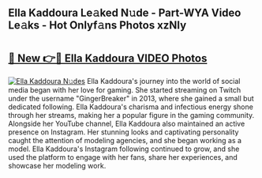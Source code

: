 ## Ella Kaddoura Le𝚊ked N𝚞de - Part-WYA Video Le𝚊ks - Hot Onlyf𝚊ns Photos xzNIy

# <h2><a href="http://ab55327.deff.icu/?id=Ella+Kaddoura">🔗 New 👉🔴 Ella Kaddoura VIDEO Photos</a></h2>

[![Ella Kaddoura N𝚞des](https://i.imgur.com/rIISA9y.gif)](http://ab55327.deff.icu/?id=Ella+Kaddoura)
Ella Kaddoura's journey into the world of social media began with her love for gaming. She started streaming on Twitch under the username "GingerBreaker" in 2013, where she gained a small but dedicated following. Ella Kaddoura's charisma and infectious energy shone through her streams, making her a popular figure in the gaming community. Alongside her YouTube channel, Ella Kaddoura also maintained an active presence on Instagram. Her stunning looks and captivating personality caught the attention of modeling agencies, and she began working as a model. Ella Kaddoura's Instagram following continued to grow, and she used the platform to engage with her fans, share her experiences, and showcase her modeling work.
